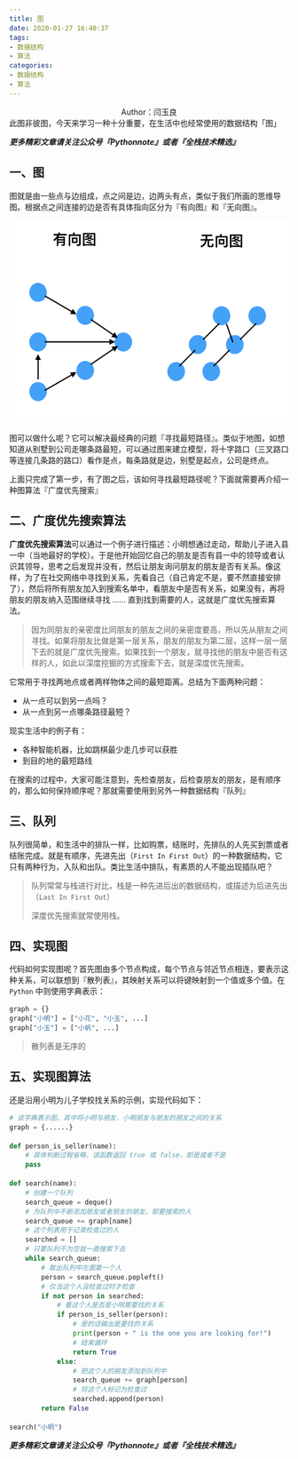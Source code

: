 ```yaml
---
title: 图
date: 2020-01-27 16:40:37
tags:
- 数据结构
- 算法
categories:
- 数据结构
- 算法
---
```


 <center>Author：闫玉良</center> 
此图非彼图，今天来学习一种十分重要，在生活中也经常使用的数据结构「图」

<!--more-->

***更多精彩文章请关注公众号『Pythonnote』或者『全栈技术精选』***

## 一、图

图就是由一些点与边组成，点之间是边，边两头有点，类似于我们所画的思维导图。根据点之间连接的边是否有具体指向区分为『有向图』和『无向图』。

![图](https://github.com/EthanYan6/pic/raw/master/%E6%9C%89%E5%90%91%E5%9B%BE.png)

图可以做什么呢？它可以解决最经典的问题『寻找最短路径』。类似于地图，如想知道从别墅到公司走哪条路最短，可以通过图来建立模型，将十字路口（三叉路口等连接几条路的路口）看作是点，每条路就是边，别墅是起点，公司是终点。

上面只完成了第一步，有了图之后，该如何寻找最短路径呢？下面就需要再介绍一种图算法『广度优先搜索』

## 二、广度优先搜索算法

**广度优先搜索算法**可以通过一个例子进行描述：小明想通过走动，帮助儿子进入县一中（当地最好的学校）。于是他开始回忆自己的朋友是否有县一中的领导或者认识其领导，思考之后发现并没有，然后让朋友询问朋友的朋友是否有关系。像这样，为了在社交网络中寻找到关系，先看自己（自己肯定不是，要不然直接安排了），然后将所有朋友加入到搜索名单中，看朋友中是否有关系，如果没有，再将朋友的朋友纳入范围继续寻找 ...... 直到找到需要的人，这就是广度优先搜索算法。

> 因为同朋友的亲密度比同朋友的朋友之间的亲密度要高，所以先从朋友之间寻找。如果将朋友比做是第一层关系，朋友的朋友为第二层，这样一层一层下去的就是广度优先搜索。如果找到一个朋友，就寻找他的朋友中是否有这样的人，如此以深度挖掘的方式搜索下去，就是深度优先搜索。

它常用于寻找两地点或者两样物体之间的最短距离。总结为下面两种问题：

* 从一点可以到另一点吗？
* 从一点到另一点哪条路径最短？

现实生活中的例子有：

* 各种智能机器，比如跳棋最少走几步可以获胜
* 到目的地的最短路线

在搜索的过程中，大家可能注意到，先检查朋友，后检查朋友的朋友，是有顺序的，那么如何保持顺序呢？那就需要使用到另外一种数据结构『队列』

## 三、队列

队列很简单，和生活中的排队一样，比如购票，结账时，先排队的人先买到票或者结账完成。就是有顺序，先进先出（`First In First Out`）的一种数据结构，它只有两种行为，入队和出队。类比生活中排队，有素质的人不能出现插队吧？

> 队列常常与栈进行对比，栈是一种先进后出的数据结构，或描述为后进先出（`Last In First Out`）
>
> 深度优先搜索就常使用栈。

## 四、实现图

代码如何实现图呢？首先图由多个节点构成，每个节点与邻近节点相连，要表示这种关系，可以联想到『散列表』，其映射关系可以将键映射到一个值或多个值。在 `Python` 中则使用字典表示：

```python
graph = {}
graph["小明"] = ["小花", "小玉", ...]
graph["小玉"] = ["小帆", ...]
```

> 散列表是无序的

## 五、实现图算法

还是沿用小明为儿子学校找关系的示例，实现代码如下：

```python
# 该字典表示图，其中将小明与朋友，小明朋友与朋友的朋友之间的关系
graph = {......}

def person_is_seller(name):
    # 具体判断过程省略，该函数返回 true 或 false，即是或者不是
    pass

def search(name):
    # 创建一个队列
    search_queue = deque() 
    # 为队列中不断添加朋友或者朋友的朋友，即要搜索的人
    search_queue += graph[name] 
    # 这个列表用于记录检查过的人
    searched = []
    # 只要队列不为空就一直搜索下去
    while search_queue:
        # 取出队列中左面第一个人
        person = search_queue.popleft() 
        # 仅当这个人没检查过时才检查
        if not person in searched:
            # 看这个人是否是小明需要找的关系
            if person_is_seller(person):
              	# 是的话输出是要找的关系
                print(person + " is the one you are looking for!")
                # 结束循环
                return True
            else:
              	# 把这个人的朋友添加到队列中
              	search_queue += graph[person] 
                # 将这个人标记为检查过
                searched.append(person)
		return False
  
search("小明")
```



***更多精彩文章请关注公众号『Pythonnote』或者『全栈技术精选』***